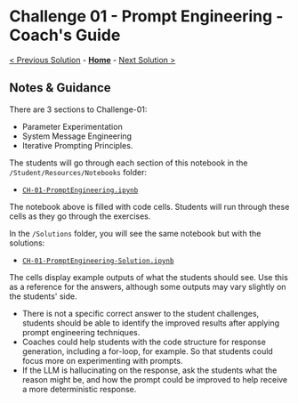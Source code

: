 # Challenge 01 - Prompt Engineering - Coach's Guide 

[< Previous Solution](./Solution-00.md) - **[Home](./README.md)** - [Next Solution >](./Solution-02.md)

## Notes & Guidance
There are 3 sections to Challenge-01: 
- Parameter Experimentation
- System Message Engineering
- Iterative Prompting Principles.

The students will go through each section of this notebook in the `/Student/Resources/Notebooks` folder:
- [`CH-01-PromptEngineering.ipynb`](../Student/Resources/Notebooks/CH-01-PromptEngineering.ipynb)
  
The notebook above is filled with code cells. Students will run through these cells as they go through the exercises. 

In the `/Solutions` folder, you will see the same notebook but with the solutions:
- [`CH-01-PromptEngineering-Solution.ipynb`](./Solutions/CH-01-PromptEngineering-Solution.ipynb)

The cells display example outputs of what the students should see. Use this as a reference for the answers, although some outputs may vary slightly on the students' side. 

- There is not a specific correct answer to the student challenges, students should be able to identify the improved results after applying prompt engineering techniques.
- Coaches could help students with the code structure for response generation, including a for-loop, for example. So that students could focus more on experimenting with prompts.
- If the LLM is hallucinating on the response, ask the students what the reason might be, and how the prompt could be improved to help receive a more deterministic response.






